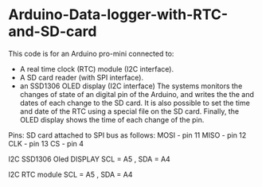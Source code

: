 # Arduino-Data-logger-with-RTC-and-SD-card
This code is for an Arduino pro-mini connected to:
  - A real time clock (RTC) module (I2C interface).
  - A SD card reader (with SPI interface).
  - an SSD1306 OLED display (I2C interface)
The systems monitors the changes of state of an digital pin of the Arduino, and writes the the and dates of each change to the SD card. It is also possible to set the time and date of the RTC using a special file on the SD card. Finally, the OLED display shows the time of each change of the pin.

Pins:
SD card attached to SPI bus as follows:
  MOSI - pin 11
  MISO - pin 12
  CLK - pin 13
  CS - pin 4

  I2C SSD1306 Oled DISPLAY
  SCL = A5  ,  SDA = A4

  I2C RTC module
  SCL = A5  ,  SDA = A4
